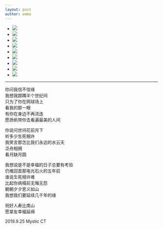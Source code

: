 ```yaml
---
layout: post
author: emme
---
```

<div class="slider">
	<ul class="slides">
		<li><img src="/assets/images/house/20190925_1.png"/></li>
		<li><img src="/assets/images/house/20190925_2.png"/></li>
		<li><img src="/assets/images/house/20190925_3.png"/></li>
		<li><img src="/assets/images/house/20190925_4.png"/></li>
		<li><img src="/assets/images/house/20190925_5.png"/></li>
		<li><img src="/assets/images/house/20190925_6.png"/></li>
		<li><img src="/assets/images/house/20190925_7.png"/></li>
		<li><img src="/assets/images/house/20190925_8.png"/></li>
		<li><img src="/assets/images/house/20190925_9.png"/></li>							
	</ul>
</div>
<hr/>
<p/>
你问我信不信缘<br/>
我想我踯躅半个世纪间<br/>
只为了你在网球场上<br/>
看我的那一眼<br/>
有你在身边不再流连<br/>
愿扬帆带你去看遍最美的人间<br/>
<p/>
你说问世间花前月下<br/>
听多少生死相许<br/>
我笑言那怎比我们永远的水云天<br/>
泛舟相拥<br/>
看月缺月圆<br/>
<p/>
我想说是不是幸福的日子总要有考验<br/>
仍难回首那电光石火的五年前<br/>
谁说生死相许难<br/>
比起你病榻前无悔无怨<br/>
朝朝夕夕恩义如山<br/>
我想我们要延续几千年的缘<br/>
<p/>
祝好人寿比南山<br/>
愿挚友幸福延绵<br/>
<p/>
2019.9.25 Mystic CT
